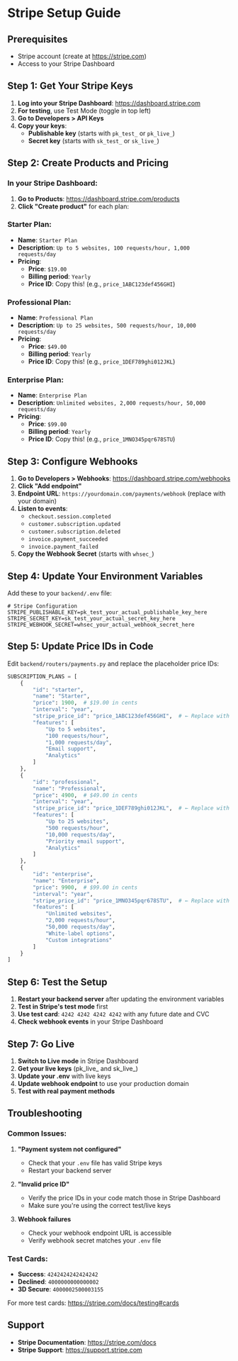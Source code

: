 # Stripe Setup Guide

## Prerequisites
- Stripe account (create at https://stripe.com)
- Access to your Stripe Dashboard

## Step 1: Get Your Stripe Keys

1. **Log into your Stripe Dashboard**: https://dashboard.stripe.com
2. **For testing**, use Test Mode (toggle in top left)
3. **Go to Developers > API Keys**
4. **Copy your keys**:
   - **Publishable key** (starts with `pk_test_` or `pk_live_`)
   - **Secret key** (starts with `sk_test_` or `sk_live_`)

## Step 2: Create Products and Pricing

### In your Stripe Dashboard:

1. **Go to Products**: https://dashboard.stripe.com/products
2. **Click "Create product"** for each plan:

### Starter Plan:
- **Name**: `Starter Plan`
- **Description**: `Up to 5 websites, 100 requests/hour, 1,000 requests/day`
- **Pricing**:
  - **Price**: `$19.00`
  - **Billing period**: `Yearly`
  - **Price ID**: Copy this! (e.g., `price_1ABC123def456GHI`)

### Professional Plan:
- **Name**: `Professional Plan`  
- **Description**: `Up to 25 websites, 500 requests/hour, 10,000 requests/day`
- **Pricing**:
  - **Price**: `$49.00`
  - **Billing period**: `Yearly`
  - **Price ID**: Copy this! (e.g., `price_1DEF789ghi012JKL`)

### Enterprise Plan:
- **Name**: `Enterprise Plan`
- **Description**: `Unlimited websites, 2,000 requests/hour, 50,000 requests/day`
- **Pricing**:
  - **Price**: `$99.00`
  - **Billing period**: `Yearly`
  - **Price ID**: Copy this! (e.g., `price_1MNO345pqr678STU`)

## Step 3: Configure Webhooks

1. **Go to Developers > Webhooks**: https://dashboard.stripe.com/webhooks
2. **Click "Add endpoint"**
3. **Endpoint URL**: `https://yourdomain.com/payments/webhook` (replace with your domain)
4. **Listen to events**:
   - `checkout.session.completed`
   - `customer.subscription.updated`
   - `customer.subscription.deleted`
   - `invoice.payment_succeeded`
   - `invoice.payment_failed`
5. **Copy the Webhook Secret** (starts with `whsec_`)

## Step 4: Update Your Environment Variables

Add these to your `backend/.env` file:

```env
# Stripe Configuration
STRIPE_PUBLISHABLE_KEY=pk_test_your_actual_publishable_key_here
STRIPE_SECRET_KEY=sk_test_your_actual_secret_key_here
STRIPE_WEBHOOK_SECRET=whsec_your_actual_webhook_secret_here
```

## Step 5: Update Price IDs in Code

Edit `backend/routers/payments.py` and replace the placeholder price IDs:

```python
SUBSCRIPTION_PLANS = [
    {
        "id": "starter",
        "name": "Starter",
        "price": 1900,  # $19.00 in cents
        "interval": "year",
        "stripe_price_id": "price_1ABC123def456GHI",  # ← Replace with your actual Starter price ID
        "features": [
            "Up to 5 websites",
            "100 requests/hour",
            "1,000 requests/day",
            "Email support",
            "Analytics"
        ]
    },
    {
        "id": "professional", 
        "name": "Professional",
        "price": 4900,  # $49.00 in cents
        "interval": "year",
        "stripe_price_id": "price_1DEF789ghi012JKL",  # ← Replace with your actual Professional price ID
        "features": [
            "Up to 25 websites",
            "500 requests/hour",
            "10,000 requests/day",
            "Priority email support",
            "Analytics"
        ]
    },
    {
        "id": "enterprise",
        "name": "Enterprise", 
        "price": 9900,  # $99.00 in cents
        "interval": "year",
        "stripe_price_id": "price_1MNO345pqr678STU",  # ← Replace with your actual Enterprise price ID
        "features": [
            "Unlimited websites",
            "2,000 requests/hour",
            "50,000 requests/day",
            "White-label options",
            "Custom integrations"
        ]
    }
]
```

## Step 6: Test the Setup

1. **Restart your backend server** after updating the environment variables
2. **Test in Stripe's test mode** first
3. **Use test card**: `4242 4242 4242 4242` with any future date and CVC
4. **Check webhook events** in your Stripe Dashboard

## Step 7: Go Live

1. **Switch to Live mode** in Stripe Dashboard
2. **Get your live keys** (pk_live_ and sk_live_)
3. **Update your .env** with live keys
4. **Update webhook endpoint** to use your production domain
5. **Test with real payment methods**

## Troubleshooting

### Common Issues:

1. **"Payment system not configured"**
   - Check that your `.env` file has valid Stripe keys
   - Restart your backend server

2. **"Invalid price ID"**  
   - Verify the price IDs in your code match those in Stripe Dashboard
   - Make sure you're using the correct test/live keys

3. **Webhook failures**
   - Check your webhook endpoint URL is accessible
   - Verify webhook secret matches your `.env` file

### Test Cards:

- **Success**: `4242424242424242`
- **Declined**: `4000000000000002` 
- **3D Secure**: `4000002500003155`

For more test cards: https://stripe.com/docs/testing#cards

## Support

- **Stripe Documentation**: https://stripe.com/docs
- **Stripe Support**: https://support.stripe.com 